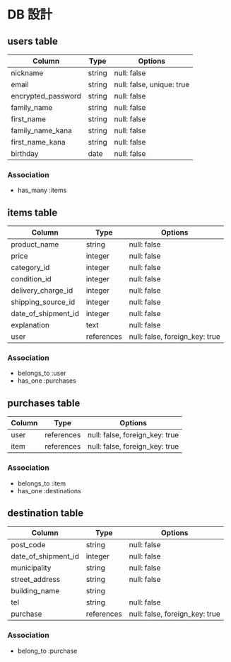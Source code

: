 # DB 設計

## users table

| Column             | Type                | Options                   |
|--------------------|---------------------|---------------------------|
| nickname           | string              | null: false               |
| email              | string              | null: false, unique: true |
| encrypted_password | string              | null: false               |
| family_name        | string              | null: false               |
| first_name         | string              | null: false               |
| family_name_kana   | string              | null: false               |
| first_name_kana    | string              | null: false               |
| birthday           | date                | null: false               |


### Association

- has_many :items


## items table

| Column                              | Type       | Options                        |
|-------------------------------------|------------|--------------------------------|
| product_name                        | string     | null: false                    |
| price                               | integer    | null: false                    |
| category_id                         | integer    | null: false                    |
| condition_id                        | integer    | null: false                    |
| delivery_charge_id                  | integer    | null: false                    |
| shipping_source_id                  | integer    | null: false                    |
| date_of_shipment_id                 | integer    | null: false                    |
| explanation                         | text       | null: false                    |
| user                                | references | null: false, foreign_key: true |

### Association

- belongs_to :user
- has_one :purchases


## purchases table

| Column                | Type       | Options                        |
|-----------------------|------------|--------------------------------|
| user                  | references | null: false, foreign_key: true |
| item                  | references | null: false, foreign_key: true |

### Association

- belongs_to :item
- has_one :destinations

## destination table

| Column                 | Type       | Options                        |
|------------------------|------------|--------------------------------|
| post_code              | string     | null: false                    |
| date_of_shipment_id    | integer    | null: false                    |
| municipality           | string     | null: false                    |
| street_address         | string     | null: false                    |
| building_name          | string     |                                |
| tel                    | string     | null: false                    |
| purchase               | references | null: false, foreign_key: true |

### Association

- belong_to :purchase